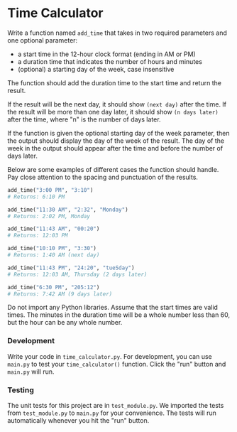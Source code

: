 # Time Calculator

Write a function named ```add_time``` that takes in two required parameters and one optional parameter:

- a start time in the 12-hour clock format (ending in AM 
or PM)
- a duration time that indicates the number of hours and 
minutes
- (optional) a starting day of the week, case insensitive

The function should add the duration time to the start time and return the result.

If the result will be the next day, it should show ```(next day)``` after the time. If the result will be more than one day later, it should show ```(n days later)``` after the time, where "n" is the number of days later.

If the function is given the optional starting day of the week parameter, then the output should display the day of the week of the result. The day of the week in the output should appear after the time and before the number of days later.

Below are some examples of different cases the function should handle. Pay close attention to the spacing and punctuation of the results.

```python
add_time("3:00 PM", "3:10")
# Returns: 6:10 PM

add_time("11:30 AM", "2:32", "Monday")
# Returns: 2:02 PM, Monday

add_time("11:43 AM", "00:20")
# Returns: 12:03 PM

add_time("10:10 PM", "3:30")
# Returns: 1:40 AM (next day)

add_time("11:43 PM", "24:20", "tueSday")
# Returns: 12:03 AM, Thursday (2 days later)

add_time("6:30 PM", "205:12")
# Returns: 7:42 AM (9 days later)
```
Do not import any Python libraries. Assume that the start times are valid times. The minutes in the duration time will be a whole number less than 60, but the hour can be any whole number.

### Development
Write your code in ```time_calculator.py```. For development, you can use ```main.py``` to test your ```time_calculator()``` function. Click the "run" button and ```main.py``` will run.

### Testing

The unit tests for this project are in ```test_module.py```. We imported the tests from ```test_module.py``` to ```main.py``` for your convenience. The tests will run automatically whenever you hit the "run" button.
